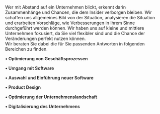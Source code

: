 

Wer mit Abstand auf ein Unternehmen blickt, erkennt darin Zusammenhänge und Chancen, die dem Insider verborgen bleiben. Wir schaffen uns allgemeines Bild von der Situation, analysieren die Situation und erarbeiten Vorschläge, wie Verbesserungen in Ihrem Sinne durchgeführt werden können. Wir haben uns auf kleine und mittlere Unternehmen fokusiert, da Sie viel flexibler sind und die Chance der Veränderungen perfekt nutzen können.  
Wir beraten Sie dabei die für Sie passenden Antworten in folgenden Bereichen zu finden.

<div >
<p style="font-weight: 600">&#8226 Optimierung von Geschäftsprozessen <br/></p>
<p style="font-weight: 600">&#8226 Umgang mit Software <br/></p>
<p style="font-weight: 600">&#8226 Auswahl und Einführung neuer Software <br/></p>
<p style="font-weight: 600">&#8226 Product Design <br/></p>
<p style="font-weight: 600">&#8226 Optimierung der Unternehmenslandschaft <br/></p>
<p style="font-weight: 600">&#8226 Digitalisierung des Unternehmens<br/></p>
</div>
